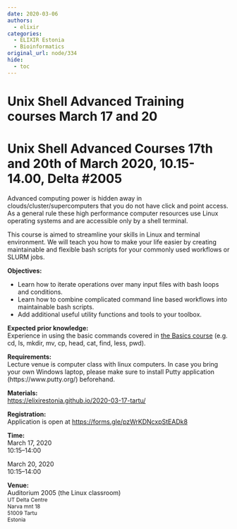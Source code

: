 ```yaml
---
date: 2020-03-06
authors:
  - elixir
categories:
  - ELIXIR Estonia
  - Bioinformatics
original_url: node/334
hide:
  - toc
---
```


# Unix Shell Advanced Training courses March 17 and 20

<h1>Unix Shell Advanced Courses 17th and 20th of March 2020, 10.15-14.00, Delta #2005</h1>

<p>Advanced computing power is hidden away in clouds/cluster/supercomputers that you do not have click and point access. As a general rule these high performance computer resources use Linux operating systems and are accessible only by a shell terminal.</p>

<p>This course is aimed to streamline your skills in Linux and terminal environment. We will teach you how to make your life easier by creating maintainable and flexible bash scripts for your commonly used workflows or SLURM jobs.</p>

<p><strong>Objectives:</strong></p>

<ul>
	<li>Learn how to iterate operations over many input files with bash loops and conditions.</li>
	<li>Learn how to combine complicated command line based workflows into maintainable bash scripts.</li>
	<li>Add additional useful utility functions and tools to your toolbox.</li>
</ul>

<p><strong>Expected prior knowledge:</strong><br />
Experience in using the basic commands covered in <a href="https://elixirestonia.github.io/2020-03-03-tartu/">the Basics course</a> (e.g. cd, ls, mkdir, mv, cp, head, cat, find, less, pwd).</p>

<p><strong>Requirements:</strong><br />
Lecture venue is computer class with linux computers. In case you bring your own Windows laptop, please make sure to install Putty application (https://www.putty.org/) beforehand.</p>

<p><strong>Materials:</strong><br />
<a href="https://elixirestonia.github.io/2020-03-17-tartu/">https://elixirestonia.github.io/2020-03-17-tartu/</a></p>

<p><strong>Registration:</strong><br />
Application is open at <a href="https://forms.gle/pzWrKDNcxpStEADk8">https://forms.gle/pzWrKDNcxpStEADk8</a></p>

<p><strong>Time:</strong><br />
March 17, 2020<br />
10:15–14:00</p>

<p>March 20, 2020<br />
10:15–14:00</p>

<p><strong>Venue:</strong><br />
Auditorium&nbsp;2005 (the Linux classroom)<br />
<span style="font-size:12px;">UT Delta Centre<br />
Narva mnt 18<br />
51009 Tartu<br />
Estonia</span></p>

